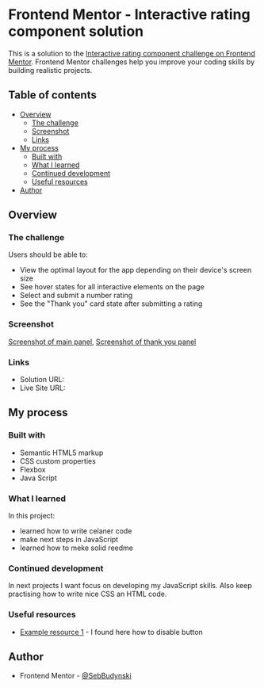 # Frontend Mentor - Interactive rating component solution

This is a solution to the [Interactive rating component challenge on Frontend Mentor](https://www.frontendmentor.io/challenges/interactive-rating-component-koxpeBUmI). Frontend Mentor challenges help you improve your coding skills by building realistic projects. 

## Table of contents

- [Overview](#overview)
  - [The challenge](#the-challenge)
  - [Screenshot](#screenshot)
  - [Links](#links)
- [My process](#my-process)
  - [Built with](#built-with)
  - [What I learned](#what-i-learned)
  - [Continued development](#continued-development)
  - [Useful resources](#useful-resources)
- [Author](#author)

## Overview

### The challenge

Users should be able to:

- View the optimal layout for the app depending on their device's screen size
- See hover states for all interactive elements on the page
- Select and submit a number rating
- See the "Thank you" card state after submitting a rating

### Screenshot

[ Screenshot of main panel](./screenshot.png),
[ Screenshot of thank you panel](./screenshot-thx.png)


### Links

- Solution URL: [](https://github.com/SebBudynski/interactive-rating)
- Live Site URL:[](https://interactive-rating-sebastian.netlify.app/)

## My process

### Built with

- Semantic HTML5 markup
- CSS custom properties
- Flexbox
- Java Script

### What I learned

In this project:
 - learned how to write celaner code
 - make next steps in JavaScript
 - learned how to meke solid reedme 


### Continued development

In next projects I want focus on developing my JavaScript skills. Also keep practising how to write nice CSS an HTML code.


### Useful resources

- [Example resource 1](https://www.scaler.com/topics/javascript-disable-button/) - I found here how to disable button

## Author

- Frontend Mentor - [@SebBudynski](https://www.frontendmentor.io/profile/SebBudynski)



